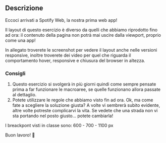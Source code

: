 ## Descrizione
Eccoci arrivati a Spotify Web, la nostra prima web app!

Il layout di questo esercizio è diverso da quelli che abbiamo riprodotto fino ad ora: il contenuto della pagina non potrà mai uscire dalla viewport, proprio come una app!

In allegato troverete le screenshot per vedere il layout anche nelle versioni responsive, inoltre troverete dei video per quel che riguarda il comportamento hover, responsive e chiusura del browser in altezza.

### Consigli
1. Questo esercizio si svolgerà in più giorni quindi come sempre pensate prima a far funzionare le macroaree, se quelle funzionano allora passate al dettaglio.
2. Potete utilizzare le regole che abbiamo visto fin ad ora. Ok, ma come fate a scegliere la soluzione giusta? A volte vi sembrerà subito evidente, altre volte potreste complicarvi la vita. Se vedete che una strada non vi sta portando nel posto giusto... potete cambiarla!

I breackpont visti in classe sono: 600 - 700 - 1100 px

Buon lavoro! :muscle: